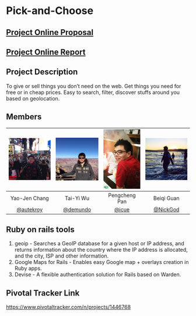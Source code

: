 # Pick-and-Choose

## [Project Online Proposal](https://docs.google.com/document/d/13t5k4U9_sEiH1fDI6qLfmrCFykl8EG3NZqh1yU9t8vc)

## [Project Online Report](https://docs.google.com/document/d/1uPSHrN2YW4M2zMXFJfgKBN8TKUcGTRq8ShfGUUcqs4o)

## Project Description
To give or sell things you don’t need on the web. Get things you need for free or in cheap prices.  Easy to search, filter, discover stuffs around you based on geolocation.

## Members

| ![autekroy](/res/img/autekwing.jpg) | ![demundo](/res/img/twu.jpg) | ![icue](/res/img/ppc.jpg) | ![NickGod](/res/img/nicho.jpg) |
| :------------: | :------------: | :------------: | :------------: |
| Yao-Jen Chang | Tai-Yi Wu | Pengcheng Pan | Beiqi Guan | 
| [@autekroy](https://github.com/autekroy) | [@demundo](https://github.com/demundo) | [@icue](https://github.com/icue) | [@NickGod](https://github.com/NickGod) | 

## Ruby on rails tools
 1. geoip - Searches a GeoIP database for a given host or IP address, and returns information about the country where the IP address is allocated, and the city, ISP and other information.
 2. Google Maps for Rails - Enables easy Google map + overlays creation in Ruby apps.
 3. Devise - A flexible authentication solution for Rails based on Warden.

## Pivotal Tracker Link
https://www.pivotaltracker.com/n/projects/1446768

